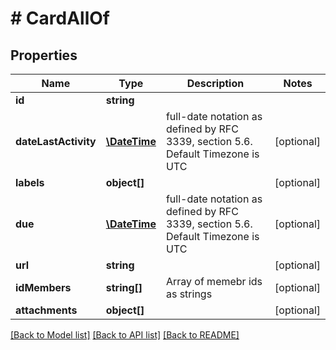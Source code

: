 # # CardAllOf

## Properties

Name | Type | Description | Notes
------------ | ------------- | ------------- | -------------
**id** | **string** |  | 
**dateLastActivity** | [**\DateTime**](\DateTime.md) | full-date notation as defined by RFC 3339, section 5.6. Default Timezone is UTC | [optional] 
**labels** | **object[]** |  | [optional] 
**due** | [**\DateTime**](\DateTime.md) | full-date notation as defined by RFC 3339, section 5.6. Default Timezone is UTC | [optional] 
**url** | **string** |  | [optional] 
**idMembers** | **string[]** | Array of memebr ids as strings | [optional] 
**attachments** | **object[]** |  | [optional] 

[[Back to Model list]](../../README.md#documentation-for-models) [[Back to API list]](../../README.md#documentation-for-api-endpoints) [[Back to README]](../../README.md)


